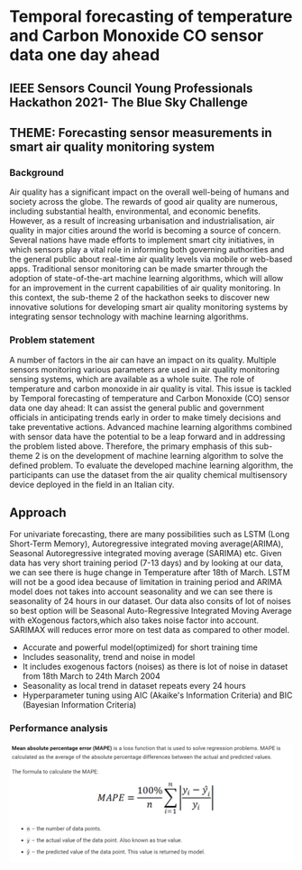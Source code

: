 # Temporal forecasting of temperature and Carbon Monoxide CO sensor data one day ahead
## IEEE Sensors Council Young Professionals Hackathon 2021- The Blue Sky Challenge
## THEME: Forecasting sensor measurements in smart air quality monitoring system

### Background
Air quality has a significant impact on the overall well-being of humans and society across the globe. The rewards of good air quality are numerous, including substantial health, environmental, and economic benefits.  However, as a result of increasing urbanisation and industrialisation, air quality in major cities around the world is becoming a source of concern. Several nations have made efforts to implement smart city initiatives, in which sensors play a vital role in informing both governing authorities and the general public about real-time air quality levels via mobile or web-based apps.  Traditional sensor monitoring can be made smarter through the adoption of state-of-the-art machine learning algorithms, which will allow for an improvement in the current capabilities of air quality monitoring. In this context, the sub-theme 2 of the hackathon seeks to discover new innovative solutions for developing smart air quality monitoring systems by integrating sensor technology with machine learning algorithms.

### Problem statement
A number of factors in the air can have an impact on its quality. Multiple sensors monitoring various parameters are used in air quality monitoring sensing systems, which are available as a whole suite. The role of temperature  and carbon monoxide in air quality is vital. This issue is tackled by Temporal forecasting of temperature and Carbon Monoxide (CO) sensor data one day ahead: It can assist the general public and government officials in anticipating trends early in order to make timely decisions and take preventative actions.
Advanced machine learning algorithms combined with sensor data have the potential to be a leap forward and in addressing the problem listed above. Therefore, the primary emphasis of this sub-theme 2 is on the development of machine learning algorithm to solve the defined problem. To evaluate the developed machine learning algorithm, the participants can use the dataset from the air quality chemical multisensory device deployed in the field in an Italian city.

## Approach
For univariate forecasting, there are many possibilities such as LSTM (Long Short-Term Memory), Autoregressive integrated moving average(ARIMA), Seasonal Autoregressive integrated moving average (SARIMA) etc. Given data has very short training period (7-13 days) and by looking at our data, we can see there is huge change in Temperature after 18th of March. LSTM will not be a good idea because of limitation in training period and ARIMA model does not takes into account seasonality and we can see there is seasonality of 24 hours in our dataset. Our data also consits of lot of noises so best option will be Seasonal Auto-Regressive Integrated Moving Average with eXogenous factors,which also takes noise factor into account. SARIMAX will reduces error more on test data as compared to other model.
- Accurate and powerful model(optimized) for short training time
- Includes seasonality, trend and noise in model
- It includes exogenous factors (noises) as there is lot of noise in dataset from 18th March to 24th March 2004
- Seasonality as local trend in dataset repeats every 24 hours
- Hyperparameter tuning using AIC (Akaike's Information Criteria) and BIC (Bayesian Information Criteria)

### Performance analysis
![image](images/mape.png)

